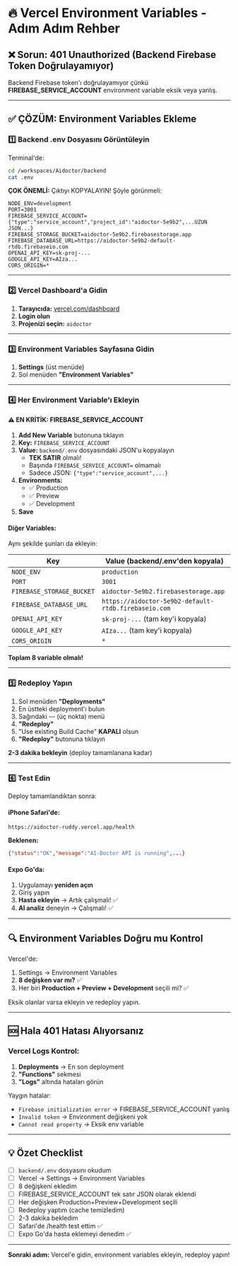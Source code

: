 # 🔥 Vercel Environment Variables - Adım Adım Rehber

## ❌ Sorun: 401 Unauthorized (Backend Firebase Token Doğrulayamıyor)

Backend Firebase token'ı doğrulayamıyor çünkü **FIREBASE_SERVICE_ACCOUNT** environment variable eksik veya yanlış.

---

## ✅ ÇÖZÜM: Environment Variables Ekleme

### 1️⃣ Backend .env Dosyasını Görüntüleyin

Terminal'de:

```bash
cd /workspaces/Aidoctor/backend
cat .env
```

**ÇOK ÖNEMLİ:** Çıktıyı KOPYALAYIN! Şöyle görünmeli:

```env
NODE_ENV=development
PORT=3001
FIREBASE_SERVICE_ACCOUNT={"type":"service_account","project_id":"aidoctor-5e9b2",...UZUN JSON...}
FIREBASE_STORAGE_BUCKET=aidoctor-5e9b2.firebasestorage.app
FIREBASE_DATABASE_URL=https://aidoctor-5e9b2-default-rtdb.firebaseio.com
OPENAI_API_KEY=sk-proj-...
GOOGLE_API_KEY=AIza...
CORS_ORIGIN=*
```

---

### 2️⃣ Vercel Dashboard'a Gidin

1. **Tarayıcıda:** [vercel.com/dashboard](https://vercel.com/dashboard)
2. **Login olun**
3. **Projenizi seçin:** `aidoctor`

---

### 3️⃣ Environment Variables Sayfasına Gidin

1. **Settings** (üst menüde)
2. Sol menüden **"Environment Variables"**

---

### 4️⃣ Her Environment Variable'ı Ekleyin

#### ⚠️ EN KRİTİK: FIREBASE_SERVICE_ACCOUNT

1. **Add New Variable** butonuna tıklayın
2. **Key:** `FIREBASE_SERVICE_ACCOUNT`
3. **Value:** `backend/.env` dosyasındaki JSON'u kopyalayın
   - **TEK SATIR** olmalı!
   - Başında `FIREBASE_SERVICE_ACCOUNT=` olmamalı
   - Sadece JSON: `{"type":"service_account",...}`
4. **Environments:**
   - ✅ Production
   - ✅ Preview
   - ✅ Development
5. **Save**

#### Diğer Variables:

Aynı şekilde şunları da ekleyin:

| Key | Value (backend/.env'den kopyala) |
|-----|-----------------------------------|
| `NODE_ENV` | `production` |
| `PORT` | `3001` |
| `FIREBASE_STORAGE_BUCKET` | `aidoctor-5e9b2.firebasestorage.app` |
| `FIREBASE_DATABASE_URL` | `https://aidoctor-5e9b2-default-rtdb.firebaseio.com` |
| `OPENAI_API_KEY` | `sk-proj-...` (tam key'i kopyala) |
| `GOOGLE_API_KEY` | `AIza...` (tam key'i kopyala) |
| `CORS_ORIGIN` | `*` |

**Toplam 8 variable olmalı!**

---

### 5️⃣ Redeploy Yapın

1. Sol menüden **"Deployments"**
2. En üstteki deployment'ı bulun
3. Sağındaki **⋯** (üç nokta) menü
4. **"Redeploy"**
5. "Use existing Build Cache" **KAPALI** olsun
6. **"Redeploy"** butonuna tıklayın

**2-3 dakika bekleyin** (deploy tamamlanana kadar)

---

### 6️⃣ Test Edin

Deploy tamamlandıktan sonra:

#### iPhone Safari'de:
```
https://aidoctor-ruddy.vercel.app/health
```

**Beklenen:**
```json
{"status":"OK","message":"AI-Doctor API is running",...}
```

#### Expo Go'da:
1. Uygulamayı **yeniden açın**
2. Giriş yapın
3. **Hasta ekleyin** → Artık çalışmalı! ✅
4. **AI analiz** deneyin → Çalışmalı! ✅

---

## 🔍 Environment Variables Doğru mu Kontrol

Vercel'de:
1. Settings → Environment Variables
2. **8 değişken var mı?** ✅
3. Her biri **Production + Preview + Development** seçili mi? ✅

Eksik olanlar varsa ekleyin ve redeploy yapın.

---

## 🆘 Hala 401 Hatası Alıyorsanız

### Vercel Logs Kontrol:

1. **Deployments** → En son deployment
2. **"Functions"** sekmesi
3. **"Logs"** altında hataları görün

Yaygın hatalar:
- `Firebase initialization error` → FIREBASE_SERVICE_ACCOUNT yanlış
- `Invalid token` → Environment değişkeni yok
- `Cannot read property` → Eksik env variable

---

## 💡 Özet Checklist

- [ ] `backend/.env` dosyasını okudum
- [ ] Vercel → Settings → Environment Variables
- [ ] 8 değişkeni ekledim
- [ ] FIREBASE_SERVICE_ACCOUNT tek satır JSON olarak eklendi
- [ ] Her değişken Production+Preview+Development seçili
- [ ] Redeploy yaptım (cache temizledim)
- [ ] 2-3 dakika bekledim
- [ ] Safari'de /health test ettim ✅
- [ ] Expo Go'da hasta eklemeyi denedim ✅

---

**Sonraki adım:** Vercel'e gidin, environment variables ekleyin, redeploy yapın!
